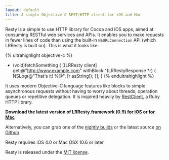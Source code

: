```yaml
---
layout: default
title: A simple Objective-C REST/HTTP client for iOS and Mac
---
```


Resty is a simple to use HTTP library for Cocoa and iOS apps, aimed at consuming RESTful web services and APIs. It enables you to make requests in fewer lines of code than using the built-in `NSURLConnection` API (which LRResty is built on). This is what it looks like:

{% ultrahighlight objective-c %}
- (void)fetchSomething
{
  [[LRResty client] get:@"http://www.example.com" withBlock:^(LRRestyResponse *r) {
    NSLog(@"That's it! %@", [r asString]);
  }];
}
{% endultrahighlight %}

It uses modern Objective-C language features like blocks to simple asynchronous requests without having to worry about threads, operation queues or repetitive delegation. It is inspired heavily by [RestClient](http://github.com/archiloque/rest-client), a Ruby HTTP library.

<div class="download">
  <p><strong>Download the latest version of LRResty.framework (0.9) <a href="http://github.com/downloads/lukeredpath/LRResty/LRResty-0.9.dmg">for iOS</a> or <a href="http://github.com/downloads/lukeredpath/LRResty/LRResty-0.9.dmg">for Mac</a></strong></a></p>
  
  <p>Alternatively, you can grab one of the <a href="/downloads">nightly builds</a> or the latest source <a href="http://github.com/lukeredpath/LRResty">on Github</a></p>
  
  <p class="notice">Resty requires iOS 4.0 or Mac OSX 10.6 or later</p>
  
  <p class="license">Resty is released under the <a href="http://en.wikipedia.org/wiki/MIT_License">MIT license</a>.</p>
</div>

